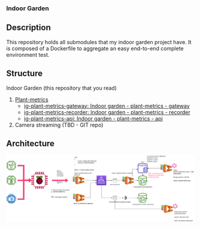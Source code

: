 ### Indoor Garden
## Description
This repository holds all submodules that my indoor garden project have. It is composed of a Dockerfile to aggregate an easy end-to-end complete environment test.

## Structure
Indoor Garden (this repository that you read)
1. [Plant-metrics](https://github.com/pauloborn/plant-metrics.git)
   - [ig-plant-metrics-gateway: Indoor garden - plant-metrics - gateway](https://github.com/pauloborn/ig-plant-metrics-gateway.git)
   - [ig-plant-metrics-recorder: Indoor garden - plant-metrics - recorder](https://github.com/pauloborn/ig-plant-metrics-recorder.git)
   - [ig-plant-metrics-api: Indoor garden - plant-metrics - api](https://github.com/pauloborn/ig-plant-metrics-api.git)
2. Camera streaming (TBD - GIT repo)

## Architecture

![Architecture](/img/IndoorGarden-architecture.png)
